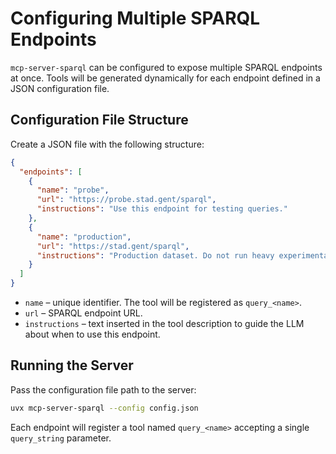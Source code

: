 # Configuring Multiple SPARQL Endpoints

`mcp-server-sparql` can be configured to expose multiple SPARQL endpoints at once. Tools will be generated dynamically for each endpoint defined in a JSON configuration file.

## Configuration File Structure

Create a JSON file with the following structure:

```json
{
  "endpoints": [
    {
      "name": "probe",
      "url": "https://probe.stad.gent/sparql",
      "instructions": "Use this endpoint for testing queries."
    },
    {
      "name": "production",
      "url": "https://stad.gent/sparql",
      "instructions": "Production dataset. Do not run heavy experimental queries."
    }
  ]
}
```

- `name` – unique identifier. The tool will be registered as `query_<name>`.
- `url` – SPARQL endpoint URL.
- `instructions` – text inserted in the tool description to guide the LLM about when to use this endpoint.

## Running the Server

Pass the configuration file path to the server:

```bash
uvx mcp-server-sparql --config config.json
```

Each endpoint will register a tool named `query_<name>` accepting a single `query_string` parameter.
